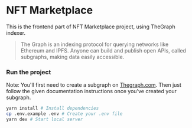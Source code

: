 # NFT Marketplace

This is the frontend part of NFT Marketplace project, using TheGraph indexer.

> The Graph is an indexing protocol for querying networks like Ethereum and IPFS. Anyone can build and publish open APIs, called subgraphs, making data easily accessible.

### Run the project

Note: You'll first need to create a subgraph on [Thegraph.com](https://thegraph.com/studio/). Then just follow the given documentation instructions once you've created your subgraph.

```bash
yarn install # Install dependencies
cp .env.example .env # Create your .env file
yarn dev # Start local server
```
